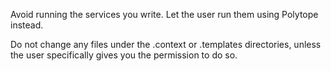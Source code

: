 Avoid running the services you write. Let the user run them using Polytope instead.

Do not change any files under the .context or .templates directories, unless the user specifically gives you the permission to do so. 
